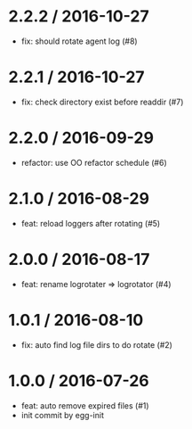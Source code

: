 
2.2.2 / 2016-10-27
==================

  * fix: should rotate agent log (#8)

2.2.1 / 2016-10-27
==================

  * fix: check directory exist before readdir (#7)

2.2.0 / 2016-09-29
==================

  * refactor: use OO refactor schedule (#6)

2.1.0 / 2016-08-29
==================

  * feat: reload loggers after rotating (#5)

2.0.0 / 2016-08-17
==================

  * feat: rename logrotater => logrotator (#4)

1.0.1 / 2016-08-10
==================

  * fix: auto find log file dirs to do rotate (#2)

1.0.0 / 2016-07-26
==================

  * feat: auto remove expired files (#1)
  * init commit by egg-init
